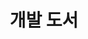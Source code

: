 ---
title: "개발 도서"
layout: category
permalink: /categories/개발 도서/
author_profile: true
taxonomy: 개발 도서
sidebar:
  nav: "categories"
---
